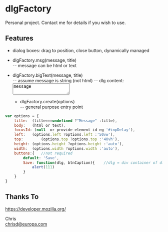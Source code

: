 # dlgFactory

Personal project.  Contact me for details if you wish to use.

## Features
- dialog boxes: drag to position, close button, dynamically managed  

- dlgFactory.msg(message, title)  
	-- message can be html or text

- dlgFactory.bigText(message, title)  
	-- assume message is string (not html)
	-- dlg content: <textarea>message</textarea>

	- dlgFactory.create(options)  
		-- general purpose entry point
```Javascript		
var options = {
	title:	(title===undefined ?"Message" :title),
	body: 	(html or text),
	focusId: (null  or provide element id eg '#inpDelay'),
	left: 	(options.left ?options.left :'50vw'),
	top:		(options.top ?options.top :'40vh'),
	height:	(options.height ?options.height :'auto'),
	width:	(options.width ?options.width :'auto'),
	buttons:{	//not required
		default: 'Save',
		Save: function(dlg, btnCaption){	//dlg = div container of dlg
			alert(111)
		}
	}
}
```			



## Thanks To
https://developer.mozilla.org/


Chris  
chrisd@europa.com
